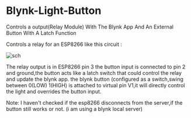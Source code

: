 # Blynk-Light-Button
Controls a output(Relay Module) With The Blynk App And An External Button With A Latch Function

Controls a relay for an ESP8266 like this circuit : 

![sch](https://user-images.githubusercontent.com/81090239/123535846-e25c7e00-d750-11eb-85c8-03eb0c2be18e.png)


The relay output is in ESP8266 pin 3
the button input is connected to pin 2 and ground,the button acts like a latch switch that could control the relay and update the blynk app.
the blynk button (configured as a switch,swing between 0(LOW) 1(HIGH) is attached to virtual pin V1,it will directly control the light and overrides the button input.

Note:
I haven't checked if the esp8266 disconnects from the server,if the button still works or not. (i am using a blynk local server)

